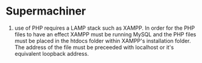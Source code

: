 # Supermachiner

1. use of PHP requires a LAMP stack such as XAMPP.  In order for the PHP files to have an effect XAMPP must be running MySQL and the PHP files must be placed in the htdocs folder within XAMPP's installation folder.  The address of the file must be preceeded with localhost or it's equivalent loopback address.
